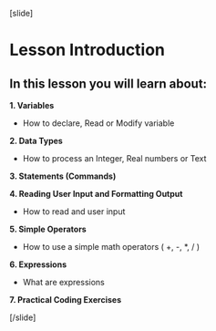 [slide]


# Lesson Introduction

## In this lesson you will learn about:

**1. Variables**

- How to declare, Read or Modify variable

**2. Data Types**

- How to process an Integer, Real numbers or Text

**3. Statements (Commands)**

**4. Reading User Input and Formatting Output**

- How to read and user input

**5. Simple Operators**

- How to use a simple math operators ( +, -, *, / )

**6. Expressions** 

- What are expressions

**7. Practical Coding Exercises**




[/slide]